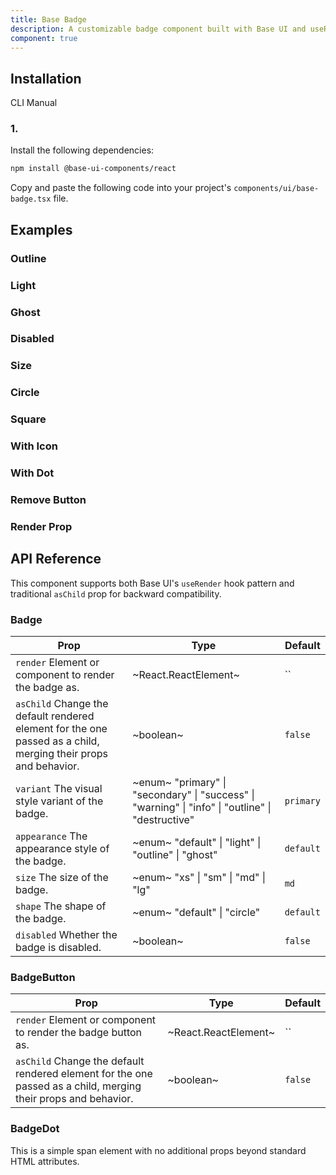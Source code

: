 ```yaml
---
title: Base Badge
description: A customizable badge component built with Base UI and useRender hook for composition.
component: true
---
```


## Installation

CLI
Manual

### 1.

Install the following dependencies:

```bash
npm install @base-ui-components/react
```

Copy and paste the following code into your project's `components/ui/base-badge.tsx` file.

## Examples

### Outline

### Light

### Ghost

### Disabled

### Size

### Circle

### Square

### With Icon

### With Dot

### Remove Button

### Render Prop

## API Reference

This component supports both Base UI's `useRender` hook pattern and traditional `asChild` prop for backward compatibility.

### Badge

| **Prop**                                                                                                       | **Type**                                                                                          | **Default** |
| -------------------------------------------------------------------------------------------------------------- | ------------------------------------------------------------------------------------------------- | ----------- |
| `render` Element or component to render the badge as.                                                          | ~React.ReactElement~                                                                              | ``          |
| `asChild` Change the default rendered element for the one passed as a child, merging their props and behavior. | ~boolean~                                                                                         | `false`     |
| `variant` The visual style variant of the badge.                                                               | ~enum~ "primary" \| "secondary" \| "success" \| "warning" \| "info" \| "outline" \| "destructive" | `primary`   |
| `appearance` The appearance style of the badge.                                                                | ~enum~ "default" \| "light" \| "outline" \| "ghost"                                               | `default`   |
| `size` The size of the badge.                                                                                  | ~enum~ "xs" \| "sm" \| "md" \| "lg"                                                               | `md`        |
| `shape` The shape of the badge.                                                                                | ~enum~ "default" \| "circle"                                                                      | `default`   |
| `disabled` Whether the badge is disabled.                                                                      | ~boolean~                                                                                         | `false`     |

### BadgeButton

| **Prop**                                                                                                       | **Type**             | **Default** |
| -------------------------------------------------------------------------------------------------------------- | -------------------- | ----------- |
| `render` Element or component to render the badge button as.                                                   | ~React.ReactElement~ | ``          |
| `asChild` Change the default rendered element for the one passed as a child, merging their props and behavior. | ~boolean~            | `false`     |

### BadgeDot

This is a simple span element with no additional props beyond standard HTML attributes.
